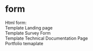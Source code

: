 # form
Html form:<br>
Template Landing page <br>
Template Survey Form <br>
Template Technical Documentation Page <br>
Portfolio temaplate<br>

